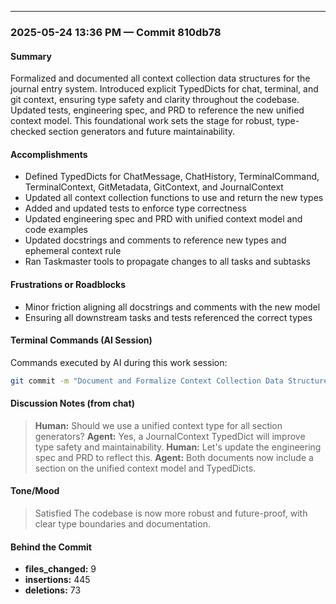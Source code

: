 ---
### 2025-05-24 13:36 PM — Commit 810db78

#### Summary
Formalized and documented all context collection data structures for the journal entry system. Introduced explicit TypedDicts for chat, terminal, and git context, ensuring type safety and clarity throughout the codebase. Updated tests, engineering spec, and PRD to reference the new unified context model. This foundational work sets the stage for robust, type-checked section generators and future maintainability.

#### Accomplishments
- Defined TypedDicts for ChatMessage, ChatHistory, TerminalCommand, TerminalContext, GitMetadata, GitContext, and JournalContext
- Updated all context collection functions to use and return the new types
- Added and updated tests to enforce type correctness
- Updated engineering spec and PRD with unified context model and code examples
- Updated docstrings and comments to reference new types and ephemeral context rule
- Ran Taskmaster tools to propagate changes to all tasks and subtasks

#### Frustrations or Roadblocks
- Minor friction aligning all docstrings and comments with the new model
- Ensuring all downstream tasks and tests referenced the correct types

#### Terminal Commands (AI Session)
Commands executed by AI during this work session:
```bash
git commit -m "Document and Formalize Context Collection Data Structures"
```

#### Discussion Notes (from chat)
> **Human:** Should we use a unified context type for all section generators?
> **Agent:** Yes, a JournalContext TypedDict will improve type safety and maintainability.
> **Human:** Let's update the engineering spec and PRD to reflect this.
> **Agent:** Both documents now include a section on the unified context model and TypedDicts.

#### Tone/Mood
> Satisfied
> The codebase is now more robust and future-proof, with clear type boundaries and documentation.

#### Behind the Commit
- **files_changed:** 9
- **insertions:** 445
- **deletions:** 73 